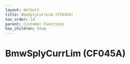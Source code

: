 ```yaml
---
layout: default
title: BmwSplyCurrLim (CF045A)
nav_order: 14
parent: Customer Functions
has_children: true
---
```

# BmwSplyCurrLim (CF045A)

